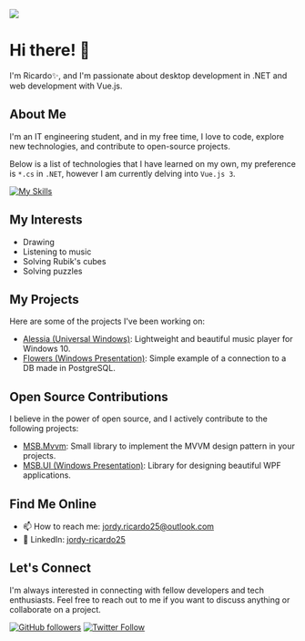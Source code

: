 [![](https://github-readme-stats.vercel.app/api?username=jordy-ricardo25&show_icons=true&hide_title=true&theme=nightowl)](https://github.com/jordy-ricardo25)

# Hi there! 👋

I'm Ricardo✨, and I'm passionate about desktop development in .NET and web development with Vue.js.
## About Me

I'm an IT engineering student, and in my free time, I love to code, explore new technologies, and contribute to open-source projects.

Below is a list of technologies that I have learned on my own, my preference is `*.cs` in `.NET`, however I am currently delving into `Vue.js 3`.

[![My Skills](https://skills.thijs.gg/icons?i=html,css,js,ts,vue,cs,dotnet,arduino,cpp,kotlin,git,vscode,visualstudio&theme=dark)](https://skills.thijs.gg)

## My Interests

- Drawing
- Listening to music
- Solving Rubik's cubes
- Solving puzzles

## My Projects

Here are some of the projects I've been working on:

- [Alessia (Universal Windows)](https://github.com/MSB-Studios/Alessia-Universal-Windows): Lightweight and beautiful music player for Windows 10.
- [Flowers (Windows Presentation)](https://github.com/jordy-ricardo25/Flowers-Windows-Presentation): Simple example of a connection to a DB made in PostgreSQL.

## Open Source Contributions

I believe in the power of open source, and I actively contribute to the following projects:

- [MSB.Mvvm](https://github.com/MSB-Studios/MSB.Mvvm-NET-Standard): Small library to implement the MVVM design pattern in your projects.
- [MSB.UI (Windows Presentation)](https://github.com/MSB-Studios/MSB.UI-Windows-Presentation): Library for designing beautiful WPF applications.

## Find Me Online

- 📫 How to reach me: [jordy.ricardo25@outlook.com](mailto:jordy.ricardo25@outlook.com)
- 💼 LinkedIn: [jordy-ricardo25](https://www.linkedin.com/in/jordy-ricardo25/)
<!--- 🌐 Personal Website/Blog: [Your Website/Blog](https://www.yourwebsite.com) -->

## Let's Connect

I'm always interested in connecting with fellow developers and tech enthusiasts. Feel free to reach out to me if you want to discuss anything or collaborate on a project.

[![GitHub followers](https://img.shields.io/github/followers/jordy-ricardo25?label=Follow&style=social)](https://github.com/jordy-ricardo25)
[![Twitter Follow](https://img.shields.io/twitter/follow/immikesb?style=social)](https://twitter.com/immikesb)

